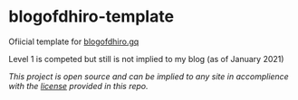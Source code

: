 # blogofdhiro-template
Ofiicial template for [blogofdhiro.gq](http://blogofdhiro.gq)

Level 1 is competed but still is not implied to my blog (as of January 2021) 

*This project is open source and can be implied to any site in accomplience with the [license](LICENSE) provided in this repo.*
